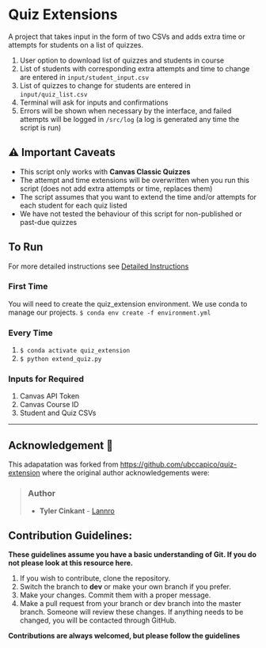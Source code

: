 # Quiz Extensions

A project that takes input in the form of two CSVs and adds extra time or attempts for students on a list of quizzes.

1. User option to download list of quizzes and students in course
1. List of students with corresponding extra attempts and time to change are entered in `input/student_input.csv`
1. List of quizzes to change for students are entered in `input/quiz_list.csv`
1. Terminal will ask for inputs and confirmations
1. Errors will be shown when necessary by the interface, and failed attempts will be logged in `/src/log` (a log is generated any time the script is run)

## :warning: Important Caveats
- This script only works with **Canvas Classic Quizzes**
- The attempt and time extensions will be overwritten when you run this script (does not add extra attempts or time, replaces them)
- The script assumes that you want to extend the time and/or attempts for each student for each quiz listed
- We have not tested the behaviour of this script for non-published or past-due quizzes
  
## To Run
For more detailed instructions see [Detailed Instructions]("quiz-extension-saudls/detailed_instructions.md")
### First Time
You will need to create the quiz_extension environment. We use conda to manage our projects.
`$ conda env create -f environment.yml`

### Every Time
1. `$ conda activate quiz_extension`
1. `$ python extend_quiz.py`


### Inputs for Required
1. Canvas API Token
1. Canvas Course ID
1. Student and Quiz CSVs

---
## Acknowledgement :star2:
This adapatation was forked from https://github.com/ubccapico/quiz-extension where the original author acknowledgements were:

> ###  Author
> * **Tyler Cinkant** - [Lannro](https://github.com/Lannro)
> 
## Contribution Guidelines:
**These guidelines assume you have a basic understanding of Git. If you do not please look at this resource here.**
1. If you wish to contribute, clone the repository.
2. Switch the branch to **dev** or make your own branch if you prefer.
3. Make your changes. Commit them with a proper message.
4. Make a pull request from your branch or dev branch into the master branch. Someone will review these changes. If anything needs to be changed, you will be contacted through GitHub.

**Contributions are always welcomed, but please follow the guidelines**


